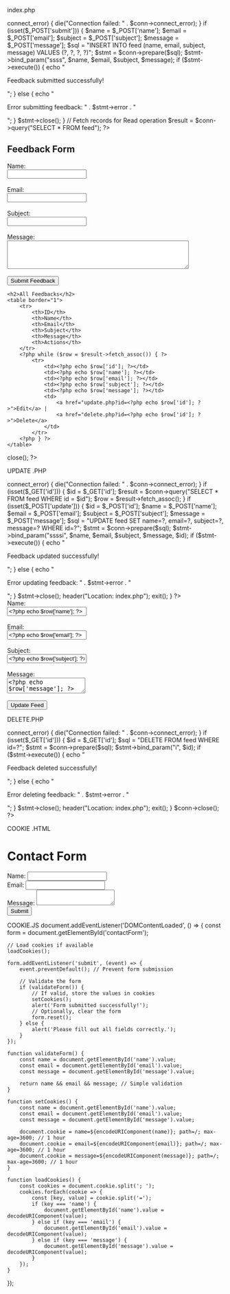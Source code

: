 index.php 


<?php
$servername = "localhost";
$username = "root";
$password = "";
$database = "feedback";

$conn = new mysqli($servername, $username, $password, $database);
if ($conn->connect_error) {
    die("Connection failed: " . $conn->connect_error);
}

if (isset($_POST['submit'])) {
    $name = $_POST['name'];
    $email = $_POST['email'];
    $subject = $_POST['subject'];
    $message = $_POST['message'];

    $sql = "INSERT INTO feed (name, email, subject, message) VALUES (?, ?, ?, ?)";
    $stmt = $conn->prepare($sql);
    $stmt->bind_param("ssss", $name, $email, $subject, $message);
    if ($stmt->execute()) {
        echo "<p>Feedback submitted successfully!</p>";
    } else {
        echo "<p>Error submitting feedback: " . $stmt->error . "</p>";
    }
    $stmt->close();
}

// Fetch records for Read operation
$result = $conn->query("SELECT * FROM feed");
?>

<!DOCTYPE html>
<html lang="en">
<head>
    <meta charset="UTF-8">
    <meta name="viewport" content="width=device-width, initial-scale=1.0">
    <title>Feedback Form</title>
</head>
<body>
    <h2>Feedback Form</h2>
    <form method="post" action="">
        <label for="name">Name:</label><br>
        <input type="text" id="name" name="name" required><br><br>
        <label for="email">Email:</label><br>
        <input type="email" id="email" name="email" required><br><br>
        <label for="subject">Subject:</label><br>
        <input type="text" id="subject" name="subject" required><br><br>
        <label for="message">Message:</label><br>
        <textarea id="message" name="message" cols="50" rows="4"></textarea><br><br>
        <input type="submit" name="submit" value="Submit Feedback">
    </form>

    <h2>All Feedbacks</h2>
    <table border="1">
        <tr>
            <th>ID</th>
            <th>Name</th>
            <th>Email</th>
            <th>Subject</th>
            <th>Message</th>
            <th>Actions</th>
        </tr>
        <?php while ($row = $result->fetch_assoc()) { ?>
            <tr>
                <td><?php echo $row['id']; ?></td>
                <td><?php echo $row['name']; ?></td>
                <td><?php echo $row['email']; ?></td>
                <td><?php echo $row['subject']; ?></td>
                <td><?php echo $row['message']; ?></td>
                <td>
                    <a href="update.php?id=<?php echo $row['id']; ?>">Edit</a> | 
                    <a href="delete.php?id=<?php echo $row['id']; ?>">Delete</a>
                </td>
            </tr>
        <?php } ?>
    </table>
</body>
</html>
<?php
$conn->close();
?>


UPDATE .PHP
<?php
$servername = "localhost";
$username = "root";
$password = "";
$database = "feedback";

$conn = new mysqli($servername, $username, $password, $database);
if ($conn->connect_error) {
    die("Connection failed: " . $conn->connect_error);
}

if (isset($_GET['id'])) {
    $id = $_GET['id'];
    $result = $conn->query("SELECT * FROM feed WHERE id = $id");
    $row = $result->fetch_assoc();
}

if (isset($_POST['update'])) {
    $id = $_POST['id'];
    $name = $_POST['name'];
    $email = $_POST['email'];
    $subject = $_POST['subject'];
    $message = $_POST['message'];

    $sql = "UPDATE feed SET name=?, email=?, subject=?, message=? WHERE id=?";
    $stmt = $conn->prepare($sql);
    $stmt->bind_param("ssssi", $name, $email, $subject, $message, $id);
    if ($stmt->execute()) {
        echo "<p>Feedback updated successfully!</p>";
    } else {
        echo "<p>Error updating feedback: " . $stmt->error . "</p>";
    }
    $stmt->close();
    header("Location: index.php");
    exit();
}
?>

<form method="post" action="">
    <input type="hidden" name="id" value="<?php echo $row['id']; ?>">
    <label>Name:</label><br>
    <input type="text" name="name" value="<?php echo $row['name']; ?>"><br><br>
    <label>Email:</label><br>
    <input type="email" name="email" value="<?php echo $row['email']; ?>"><br><br>
    <label>Subject:</label><br>
    <input type="text" name="subject" value="<?php echo $row['subject']; ?>"><br><br>
    <label>Message:</label><br>
    <textarea name="message"><?php echo $row['message']; ?></textarea><br><br>
<input type="submit" name="update" value="Update Feed">
</form>




DELETE.PHP

<?php
$servername = "localhost";
$username = "root";
$password = "";
$database = "feedback";

$conn = new mysqli($servername, $username, $password, $database);
if ($conn->connect_error) {
    die("Connection failed: " . $conn->connect_error);
}

if (isset($_GET['id'])) {
    $id = $_GET['id'];
    $sql = "DELETE FROM feed WHERE id=?";
    $stmt = $conn->prepare($sql);
    $stmt->bind_param("i", $id);
    if ($stmt->execute()) {
        echo "<p>Feedback deleted successfully!</p>";
    } else {
        echo "<p>Error deleting feedback: " . $stmt->error . "</p>";
    }
    $stmt->close();
    header("Location: index.php");
    exit();
}

$conn->close();
?>



COOKIE .HTML
<!DOCTYPE html>
<html lang="en">
<head>
    <meta charset="UTF-8">
    <meta name="viewport" content="width=device-width, initial-scale=1.0">
    <title>Form Validation with Cookies</title>
    <script src="script.js" defer></script>
</head>
<body>
    <h1>Contact Form</h1>
    <form id="contactForm">
        <label for="name">Name:</label>
        <input type="text" id="name" required>
        <br>
        <label for="email">Email:</label>
        <input type="email" id="email" required>
        <br>
        <label for="message">Message:</label>
        <textarea id="message" required></textarea>
        <br>
        <button type="submit">Submit</button>
    </form>
</body>
</html>

COOKIE.JS
document.addEventListener('DOMContentLoaded', () => {
    const form = document.getElementById('contactForm');

    // Load cookies if available
    loadCookies();

    form.addEventListener('submit', (event) => {
        event.preventDefault(); // Prevent form submission

        // Validate the form
        if (validateForm()) {
            // If valid, store the values in cookies
            setCookies();
            alert('Form submitted successfully!');
            // Optionally, clear the form
            form.reset();
        } else {
            alert('Please fill out all fields correctly.');
        }
    });

    function validateForm() {
        const name = document.getElementById('name').value;
        const email = document.getElementById('email').value;
        const message = document.getElementById('message').value;

        return name && email && message; // Simple validation
    }

    function setCookies() {
        const name = document.getElementById('name').value;
        const email = document.getElementById('email').value;
        const message = document.getElementById('message').value;

        document.cookie = name=${encodeURIComponent(name)}; path=/; max-age=3600; // 1 hour
        document.cookie = email=${encodeURIComponent(email)}; path=/; max-age=3600; // 1 hour
        document.cookie = message=${encodeURIComponent(message)}; path=/; max-age=3600; // 1 hour
    }

    function loadCookies() {
        const cookies = document.cookie.split('; ');
        cookies.forEach(cookie => {
            const [key, value] = cookie.split('=');
            if (key === 'name') {
                document.getElementById('name').value = decodeURIComponent(value);
            } else if (key === 'email') {
                document.getElementById('email').value = decodeURIComponent(value);
            } else if (key === 'message') {
                document.getElementById('message').value = decodeURIComponent(value);
            }
        });
    }
});
